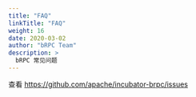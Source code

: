 ```yaml
---
title: "FAQ"
linkTitle: "FAQ"
weight: 16
date: 2020-03-02
author: "bRPC Team"
description: >
  bRPC 常见问题
---
```

查看 https://github.com/apache/incubator-brpc/issues